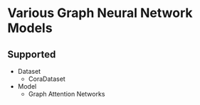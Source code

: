 # Various Graph Neural Network Models

## Supported

- Dataset
	- CoraDataset
- Model
	- Graph Attention Networks

